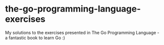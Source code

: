 # the-go-programming-language-exercises
My solutions to the exercises presented in The Go Programming Language - a fantastic book to learn Go :)
